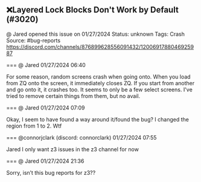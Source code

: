 ## ❌Layered Lock Blocks Don't Work by Default (#3020)
@ Jared opened this issue on 01/27/2024
Status: unknown
Tags: Crash
Source: #bug-reports https://discord.com/channels/876899628556091432/1200691788046925987


=== @ Jared 01/27/2024 06:40

For some reason, random screens crash when going onto. When you load from ZQ onto the screen, it immediately closes ZQ. If you start from another and go onto it, it crashes too. It seems to only be a few select screens. I've tried to remove certain things from them, but no avail.

=== @ Jared 01/27/2024 07:09

Okay, I seem to have found a way around it/found the bug? I changed the region from 1 to 2. Wtf

=== @connorjclark (discord: connorclark) 01/27/2024 07:55

Jared I only want z3 issues in the z3 channel for now

=== @ Jared 01/27/2024 21:36

Sorry, isn’t this bug reports for z3??
